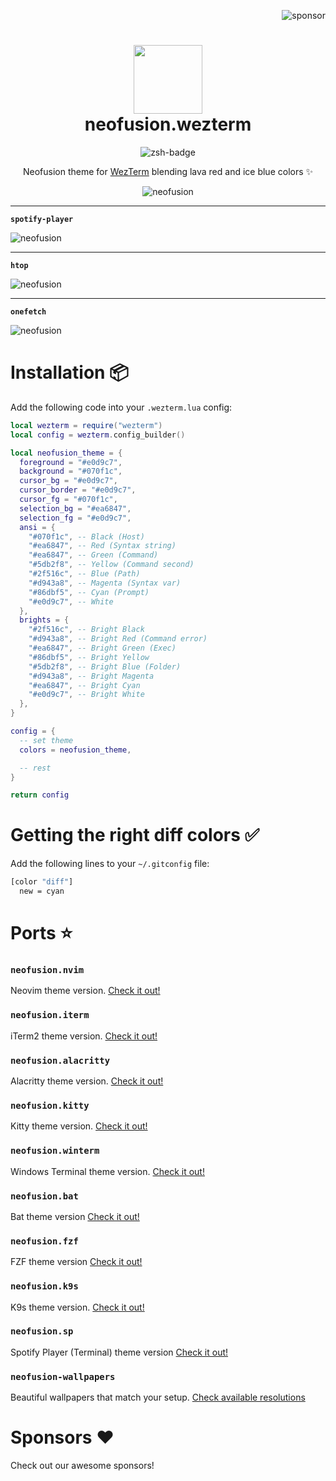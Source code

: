 <p align="right">
  <img src="https://img.shields.io/badge/sponsor-30363D?style=for-the-badge&logo=GitHub-Sponsors&logoColor=#EA4AAA" alt="sponsor" />
</p>

<div align="center">
    <h1>
        <img src="https://i.ibb.co/tMdHTN8/logo.jpg" width="110" />
        <br />neofusion.wezterm
    </h1>
</div>

<p align="center">
    <img src="https://img.shields.io/badge/Wezterm-4d49e5.svg?style=for-the-badge&logo=wezterm" alt="zsh-badge" />
</p>

<p align="center">
    Neofusion theme for <a href="https://wezfurlong.org/wezterm/" target="_blank">WezTerm</a> blending lava red and ice blue colors ✨
</p>

<p align="center">
    <img src="https://i.ibb.co/r6fjmrk/wezterm-1.png" alt="neofusion" />
    <hr/>
    <p><b><code>spotify-player</code></b></p>
    <img src="https://i.ibb.co/nkm5t0j/wezterm-2.png" alt="neofusion" />
    <hr/>
    <p><b><code>htop</code></b></p>
    <img src="https://i.ibb.co/Q95qLVG/wezterm-3.png" alt="neofusion" />
    <hr />
    <p><b><code>onefetch</code></b></p>
    <img src="https://i.ibb.co/4WMjHFz/wezterm-4.png" alt="neofusion" />
</p>

# Installation 📦

Add the following code into your `.wezterm.lua` config:

```lua
local wezterm = require("wezterm")
local config = wezterm.config_builder()

local neofusion_theme = {
  foreground = "#e0d9c7",
  background = "#070f1c",
  cursor_bg = "#e0d9c7",
  cursor_border = "#e0d9c7",
  cursor_fg = "#070f1c",
  selection_bg = "#ea6847",
  selection_fg = "#e0d9c7",
  ansi = {
    "#070f1c", -- Black (Host)
    "#ea6847", -- Red (Syntax string)
    "#ea6847", -- Green (Command)
    "#5db2f8", -- Yellow (Command second)
    "#2f516c", -- Blue (Path)
    "#d943a8", -- Magenta (Syntax var)
    "#86dbf5", -- Cyan (Prompt)
    "#e0d9c7", -- White
  },
  brights = {
    "#2f516c", -- Bright Black
    "#d943a8", -- Bright Red (Command error)
    "#ea6847", -- Bright Green (Exec)
    "#86dbf5", -- Bright Yellow
    "#5db2f8", -- Bright Blue (Folder)
    "#d943a8", -- Bright Magenta
    "#ea6847", -- Bright Cyan
    "#e0d9c7", -- Bright White
  },
}

config = {
  -- set theme
  colors = neofusion_theme,

  -- rest
}

return config
```

# Getting the right diff colors ✅

Add the following lines to your `~/.gitconfig` file:

```bash
[color "diff"]
  new = cyan
```

# Ports ⭐

### `neofusion.nvim`

Neovim theme version. [Check it out!](https://github.com/diegoulloao/neofusion.nvim)

### `neofusion.iterm`

iTerm2 theme version. [Check it out!](https://github.com/diegoulloao/neofusion.iterm)

### `neofusion.alacritty`

Alacritty theme version. [Check it out!](https://github.com/diegoulloao/neofusion.alacritty)

### `neofusion.kitty`

Kitty theme version. [Check it out!](https://github.com/diegoulloao/neofusion.kitty)

### `neofusion.winterm`

Windows Terminal theme version. [Check it out!](https://github.com/diegoulloao/neofusion.winterm)

### `neofusion.bat`

Bat theme version [Check it out!](https://github.com/diegoulloao/neofusion.bat/)

### `neofusion.fzf`

FZF theme version [Check it out!](https://github.com/diegoulloao/neofusion.fzf/)

### `neofusion.k9s`

K9s theme version. [Check it out!](https://github.com/diegoulloao/neofusion.k9s)

### `neofusion.sp`

Spotify Player (Terminal) theme version [Check it out!](https://github.com/diegoulloao/neofusion.sp/)

### `neofusion-wallpapers`

Beautiful wallpapers that match your setup. [Check available resolutions](https://github.com/diegoulloao/neofusion-wallpapers?tab=readme-ov-file)

# Sponsors ❤️

Check out our awesome sponsors!

<!-- sponsors --><!-- sponsors -->
